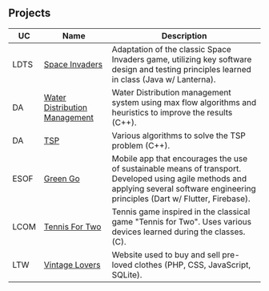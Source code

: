 ## Projects
| UC   | Name           | Description                                                                                                               |
|------|----------------|---------------------------------------------------------------------------------------------------------------------------|
| LDTS | [Space Invaders](https://github.com/FEUP-LDTS-2023/project-l14gr08) | Adaptation of the classic Space Invaders game, utilizing key software design and testing principles learned in class (Java w/ Lanterna). |
| DA | [Water Distribution Management](https://github.com/guilhermecposantos/da_project1) | Water Distribution management system using max flow algorithms and heuristics to improve the results (C++). |
| DA | [TSP](https://github.com/AlexL534/da_project2) | Various algorithms to solve the TSP problem (C++). |
| ESOF | [Green Go](https://github.com/LsFaria04/ESOF_Project-Green_go) | Mobile app that encourages the use of sustainable means of transport. Developed using agile methods and applying several software engineering principles (Dart w/ Flutter, Firebase). |
| LCOM | [Tennis For Two](https://github.com/LsFaria04/LCOM_Project-Tennis_for_Two) | Tennis game inspired in the classical game "Tennis for Two". Uses various devices learned during the classes. (C). |
| LTW | [Vintage Lovers](https://github.com/LsFaria04/LTW_Project_Preloved_Clothes_Website) | Website used to buy and sell pre-loved clothes (PHP, CSS, JavaScript, SQLite).|

<!--
**AlexL534/AlexL534** is a ✨ _special_ ✨ repository because its `README.md` (this file) appears on your GitHub profile.

Here are some ideas to get you started:

- 🔭 I’m currently working on ...
- 🌱 I’m currently learning ...
- 👯 I’m looking to collaborate on ...
- 🤔 I’m looking for help with ...
- 💬 Ask me about ...
- 📫 How to reach me: ...
- 😄 Pronouns: ...
- ⚡ Fun fact: ...
-->
